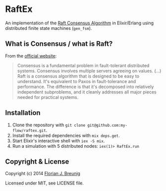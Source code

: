 RaftEx
======

An implementation of the [Raft Consensus Algorithm](https://raftconsensus.github.io) in Elixir/Erlang using distributed finite state machines (`gen_fsm`).

## What is Consensus / what is Raft?

From the [official website](https://raftconsensus.github.io):

> Consensus is a fundamental problem in fault-tolerant distributed systems. Consensus involves multiple servers agreeing on values. (…) Raft is a consensus algorithm that is designed to be easy to understand. It's equivalent to Paxos in fault-tolerance and performance. The difference is that it's decomposed into relatively independent subproblems, and it cleanly addresses all major pieces needed for practical systems.


## Installation

1. Clone the repository with `git clone git@github.com:my-flow/raftex.git`.
2. Install the required dependencies with `mix deps.get`.
3. Start Elixir's interactive shell with `iex -S mix`.
4. Run a simulation with 5 distributed nodes: `iex(1)> RaftEx.run`


## Copyright & License

Copyright (c) 2014 [Florian J. Breunig](http://www.my-flow.com)

Licensed under MIT, see LICENSE file.

